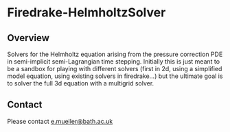 Firedrake-HelmholtzSolver
=========================

Overview
--------
Solvers for the Helmholtz equation arising from the pressure correction PDE in semi-implicit semi-Lagrangian time stepping. Initially this is just meant to be a sandbox for playing with different solvers (first in 2d, using a simplified model equation, using existing solvers in firedrake...) but the ultimate goal is to solver the full 3d equation with a multigrid solver.

Contact
-------
Please contact <e.mueller@bath.ac.uk>
